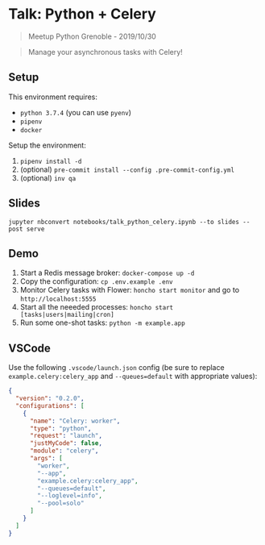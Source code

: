 # Talk: Python + Celery

> Meetup Python Grenoble - 2019/10/30

> Manage your asynchronous tasks with Celery!

## Setup

This environment requires:

- `python 3.7.4` (you can use `pyenv`)
- `pipenv`
- `docker`

Setup the environment:

1. `pipenv install -d`
2. (optional) `pre-commit install --config .pre-commit-config.yml`
3. (optional) `inv qa`

## Slides

`jupyter nbconvert notebooks/talk_python_celery.ipynb --to slides --post serve`

## Demo

1. Start a Redis message broker: `docker-compose up -d`
2. Copy the configuration: `cp .env.example .env`
3. Monitor Celery tasks with Flower: `honcho start monitor` and go to `http://localhost:5555`
4. Start all the neeeded processes: `honcho start [tasks|users|mailing|cron]`
5. Run some one-shot tasks: `python -m example.app`

## VSCode

Use the following `.vscode/launch.json` config (be sure to replace `example.celery:celery_app` and `--queues=default` with appropriate values):

```json
{
  "version": "0.2.0",
  "configurations": [
    {
      "name": "Celery: worker",
      "type": "python",
      "request": "launch",
      "justMyCode": false,
      "module": "celery",
      "args": [
        "worker",
        "--app",
        "example.celery:celery_app",
        "--queues=default",
        "--loglevel=info",
        "--pool=solo"
      ]
    }
  ]
}
```
